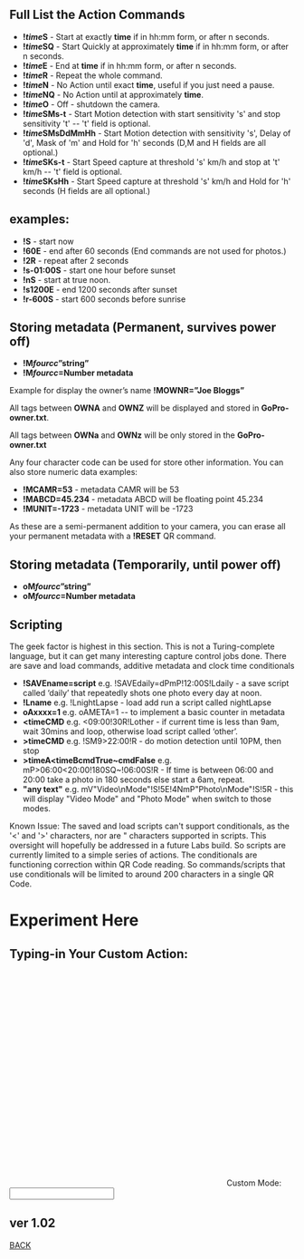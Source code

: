<script src="../../jquery.min.js"></script>
<script src="../../qrcodeborder.js"></script>
<style>
        #qrcode{
            height: 380px;
            width: 380px;
            margin: 0px;
        }
        div{
            height: 380px;
            width: 380px;
            margin: 0px;
            display: inline-block;
        }
</style>     

## Full List the Action Commands

* **!*time*S** - Start at exactly **time** if in hh:mm form, or after n seconds. 
* **!*time*SQ** - Start Quickly at approximately **time** if in hh:mm form, or after n seconds.  
* **!*time*E** - End at **time** if in hh:mm form, or after n seconds.
* **!*time*R** - Repeat the whole command.
* **!*time*N** - No Action until exact **time**, useful if you just need a pause.
* **!*time*NQ** - No Action until at approximately **time**.
* **!*time*O** - Off - shutdown the camera.
* **!*time*SMs-t** - Start Motion detection with start sensitivity 's' and stop sensitivity 't' -- 't' field is optional.
* **!*time*SMsDdMmHh** - Start Motion detection with sensitivity 's', Delay of 'd', Mask of 'm' and Hold for 'h' seconds (D,M and H fields are all optional.)
* **!*time*SKs-t** - Start Speed capture at threshold 's' km/h and stop at 't' km/h -- 't' field is optional.
* **!*time*SKsHh** - Start Speed capture at threshold 's' km/h and Hold for 'h' seconds (H fields are all optional.)

## examples:

* **!S** - start now  
* **!60E** - end after 60 seconds (End commands are not used for photos.)
* **!2R** - repeat after 2 seconds
* **!s-01:00S** - start one hour before sunset
* **!nS** - start at true noon.
* **!s1200E** - end 1200 seconds after sunset
* **!r-600S** - start 600 seconds before sunrise

## Storing metadata (Permanent, survives power off)

* **!M*fourcc*”string”**
* **!M*fourcc*=Number metadata**

Example for display the owner’s name
**!MOWNR=”Joe Bloggs”**

All tags between **OWNA** and **OWNZ** will be displayed and stored in **GoPro-owner.txt**.

All tags between **OWNa** and **OWNz** will be only stored in the **GoPro-owner.txt**

Any four character code can be used for store other information. You can also store numeric data examples: 
* **!MCAMR=53** - metadata CAMR will be 53 
* **!MABCD=45.234** - metadata ABCD will be floating point 45.234
* **!MUNIT=-1723** - metadata UNIT will be -1723 

As these are a semi-permanent addition to your camera, you can erase all your permanent metadata with a **!RESET** QR command. 

## Storing metadata (Temporarily, until power off)

* **oM*fourcc*”string”**  
* **oM*fourcc*=Number metadata**

## Scripting

The geek factor is highest in this section.  This is not a Turing-complete language, but it can get many interesting capture control jobs done.  There are save and load commands, additive metadata and clock time conditionals

* **!SAVEname=script**  e.g. !SAVEdaily=dPmP!12:00S!Ldaily - a save script called ‘daily’ that repeatedly shots one photo every day at noon. 
* **!Lname**  e.g. !LnightLapse - load add run a script called nightLapse
* **oAxxxx=1** e.g. oAMETA=1  --  to implement a basic counter in metadata
* **\<timeCMD**  e.g. \<09:00!30R!Lother - if current time is less than 9am, wait 30mins and loop, otherwise load script called ‘other’.
* **\>timeCMD** e.g. !SM9\>22:00!R - do motion detection until 10PM, then stop
* **\>timeA\<timeBcmdTrue~cmdFalse** e.g. mP>06:00<20:00!180SQ~!06:00S!R - If time is between 06:00 and 20:00 take a photo in 180 seconds else start a 6am, repeat.
* **"any text"** e.g. mV"Video\nMode"!S!5E!4NmP"Photo\nMode"!S!5R - this will display "Video Mode" and "Photo Mode" when switch to those modes.  

Known Issue: The saved and load scripts can't support conditionals, as the '<' and '>' characters, nor are " characters supported in scripts. This oversight will hopefully be addressed in a future Labs build. So scripts are currently limited to a simple series of actions. The conditionals are functioning correction within QR Code reading. So commands/scripts that use conditionals will be limited to around 200 characters in a single QR Code.

# Experiment Here

## Typing-in Your Custom Action:


<div id="qrcode"></div>
Custom Mode: <input type="text" id="tryit" value=""><br>


## ver 1.02
[BACK](..)


<script>
var once = true;
var qrcode;
var cmd = "";

function makeQR() {	
  if(once === true)
  {
    qrcode = new QRCode(document.getElementById("qrcode"), 
    {
      text : "\"Try It\"",
      width : 400,
      height : 400,
      correctLevel : QRCode.CorrectLevel.M
    });
    once = false;
  }
}

function timeLoop()
{
  if(document.getElementById("tryit") !== null)
  {
    cmd = document.getElementById("tryit").value;
	if(cmd.length === 0)
	{
		cmd = "\"Try It\"";
	}
  }
  else
  {
    cmd = "\"Try It\"";
  }

  qrcode.clear(); 
  qrcode.makeCode(cmd);
  var t = setTimeout(timeLoop, 50);
}

function myReloadFunction() {
  location.reload();
}

makeQR();
timeLoop();

</script>

